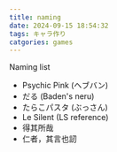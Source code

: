```yaml
---
title: naming
date: 2024-09-15 18:54:32
tags: キャラ作り
catgories: games
---
```


Naming list

- Psychic Pink (ヘブバン)
- だる (Baden's neru)
- たらこパスタ (ぶっさん)
- Le Silent (LS reference)
- 得其所哉
- 仁者，其言也訒
